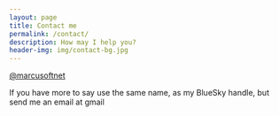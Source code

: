 ```yaml
---
layout: page
title: Contact me
permalink: /contact/
description: How may I help you?
header-img: img/contact-bg.jpg
---
```



[@marcusoftnet](<https://bsky.app/profile/marcusoftnet.bsky.social>)

If you have more to say use the same name, as my BlueSky handle, but send me an email at gmail
